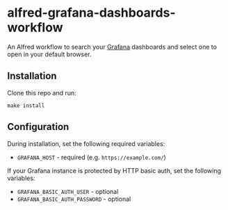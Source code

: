 # alfred-grafana-dashboards-workflow

An Alfred workflow to search your [Grafana](https://grafana.com) dashboards and select one to open in your default browser.

## Installation

Clone this repo and run:

```
make install
```

## Configuration

During installation, set the following required variables:

* `GRAFANA_HOST` - required (e.g. `https://example.com/`)

If your Grafana instance is protected by HTTP basic auth, set the following variables:

* `GRAFANA_BASIC_AUTH_USER` - optional
* `GRAFANA_BASIC_AUTH_PASSWORD` - optional
